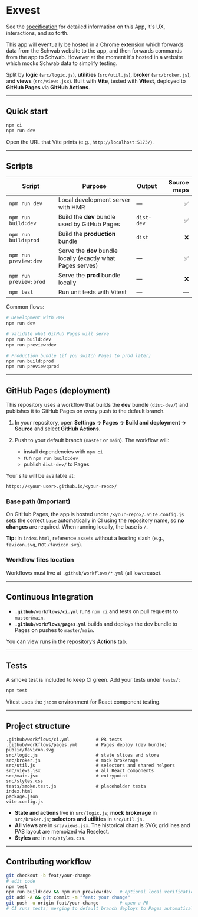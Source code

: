 # Exvest

See the [specification](./SPEC.md) for detailed information on this App, it's UX, interactions, and so forth.

This app will eventually be hosted in a Chrome extension which forwards data from the Schwab website to the app, and then forwards commands from the app to Schwab. However at the moment it's hosted in a website which mocks Schwab data to simplify testing.
  
Split by **logic** (`src/logic.js`), **utilities** (`src/util.js`), **broker** (`src/broker.js`), and **views** (`src/views.jsx`). Built with **Vite**, tested with **Vitest**, deployed to **GitHub Pages** via **GitHub Actions**.

---

## Quick start

```bash
npm ci
npm run dev
````

Open the URL that Vite prints (e.g., `http://localhost:5173/`).

---

## Scripts

| Script                 | Purpose                                                      | Output     | Source maps |
| ---------------------- | ------------------------------------------------------------ | ---------- | ----------: |
| `npm run dev`          | Local development server with HMR                            | —          |           ✅ |
| `npm run build:dev`    | Build the **dev** bundle used by GitHub Pages                | `dist-dev` |           ✅ |
| `npm run build:prod`   | Build the **production** bundle                              | `dist`     |           ❌ |
| `npm run preview:dev`  | Serve the **dev** bundle locally (exactly what Pages serves) | —          |           ✅ |
| `npm run preview:prod` | Serve the **prod** bundle locally                            | —          |           ❌ |
| `npm test`             | Run unit tests with Vitest                                   | —          |           — |

Common flows:

```bash
# Development with HMR
npm run dev

# Validate what GitHub Pages will serve
npm run build:dev
npm run preview:dev

# Production bundle (if you switch Pages to prod later)
npm run build:prod
npm run preview:prod
```

---

## GitHub Pages (deployment)

This repository uses a workflow that builds the **dev** bundle (`dist-dev/`) and publishes it to GitHub Pages on every push to the default branch.

1. In your repository, open **Settings → Pages → Build and deployment → Source** and select **GitHub Actions**.
2. Push to your default branch (`master` or `main`). The workflow will:

   * install dependencies with `npm ci`
   * run `npm run build:dev`
   * publish `dist-dev/` to Pages

Your site will be available at:

```
https://<your-user>.github.io/<your-repo>/
```

### Base path (important)

On GitHub Pages, the app is hosted under `/<your-repo>/`.
`vite.config.js` sets the correct `base` automatically in CI using the repository name, so **no changes** are required. When running locally, the base is `/`.

**Tip:** In `index.html`, reference assets without a leading slash (e.g., `favicon.svg`, not `/favicon.svg`).

### Workflow files location

Workflows must live at `.github/workflows/*.yml` (all lowercase).

---

## Continuous Integration

* **`.github/workflows/ci.yml`** runs `npm ci` and tests on pull requests to `master`/`main`.
* **`.github/workflows/pages.yml`** builds and deploys the dev bundle to Pages on pushes to `master`/`main`.

You can view runs in the repository’s **Actions** tab.

---

## Tests

A smoke test is included to keep CI green. Add your tests under `tests/`:

```bash
npm test
```

Vitest uses the `jsdom` environment for React component testing.

---

## Project structure

```
.github/workflows/ci.yml          # PR tests
.github/workflows/pages.yml       # Pages deploy (dev bundle)
public/favicon.svg
src/logic.js                      # state slices and store
src/broker.js                     # mock brokerage
src/util.js                       # selectors and shared helpers
src/views.jsx                     # all React components
src/main.jsx                      # entrypoint
src/styles.css
tests/smoke.test.js               # placeholder tests
index.html
package.json
vite.config.js
```

* **State and actions** live in `src/logic.js`; **mock brokerage** in `src/broker.js`; **selectors and utilities** in `src/util.js`.
* **All views** are in `src/views.jsx`. The historical chart is SVG; gridlines and PAS layout are memoized via Reselect.
* **Styles** are in `src/styles.css`.

---

## Contributing workflow

```bash
git checkout -b feat/your-change
# edit code
npm test
npm run build:dev && npm run preview:dev   # optional local verification
git add -A && git commit -m "feat: your change"
git push -u origin feat/your-change        # open a PR
# CI runs tests; merging to default branch deploys to Pages automatically
```
